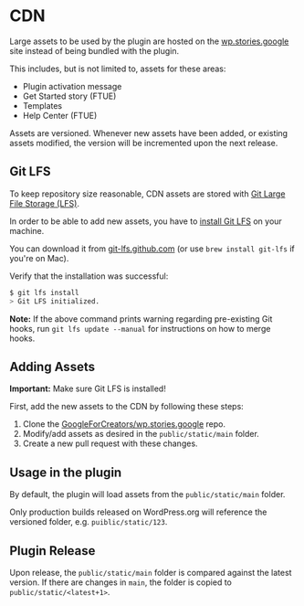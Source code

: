 # CDN

Large assets to be used by the plugin are hosted on the [wp.stories.google](https://wp.stories.google) site instead of being bundled with the plugin.

This includes, but is not limited to, assets for these areas:

* Plugin activation message
* Get Started story (FTUE)
* Templates
* Help Center (FTUE)

Assets are versioned. Whenever new assets have been added, or existing assets modified, the version will be incremented upon the next release.

## Git LFS

To keep repository size reasonable, CDN assets are stored with [Git Large File Storage (LFS)](https://docs.github.com/en/github/managing-large-files/about-git-large-file-storage).

In order to be able to add new assets, you have to [install Git LFS](https://docs.github.com/en/github/managing-large-files/installing-git-large-file-storage) on your machine.

You can download it from [git-lfs.github.com](https://git-lfs.github.com/) (or use `brew install git-lfs` if you're on Mac).

Verify that the installation was successful:

```bash
$ git lfs install
> Git LFS initialized.
```

**Note:** If the above command prints warning regarding pre-existing Git hooks, run `git lfs update --manual` for instructions on how to merge hooks.

## Adding Assets

**Important:** Make sure Git LFS is installed!

First, add the new assets to the CDN by following these steps:

1. Clone the [GoogleForCreators/wp.stories.google](https://github.com/GoogleForCreators/wp.stories.google) repo.
2. Modify/add assets as desired in the `public/static/main` folder.
3. Create a new pull request with these changes.

## Usage in the plugin

By default, the plugin will load assets from the `public/static/main` folder.

Only production builds released on WordPress.org will reference the versioned folder, e.g. `puiblic/static/123`.

## Plugin Release

Upon release, the `public/static/main` folder is compared against the latest version.
If there are changes in `main`, the folder is copied to `public/static/<latest+1>`.
